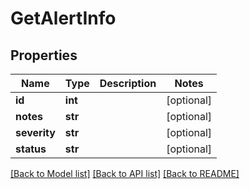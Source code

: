 # GetAlertInfo

## Properties
Name | Type | Description | Notes
------------ | ------------- | ------------- | -------------
**id** | **int** |  | [optional] 
**notes** | **str** |  | [optional] 
**severity** | **str** |  | [optional] 
**status** | **str** |  | [optional] 

[[Back to Model list]](../README.md#documentation-for-models) [[Back to API list]](../README.md#documentation-for-api-endpoints) [[Back to README]](../README.md)


